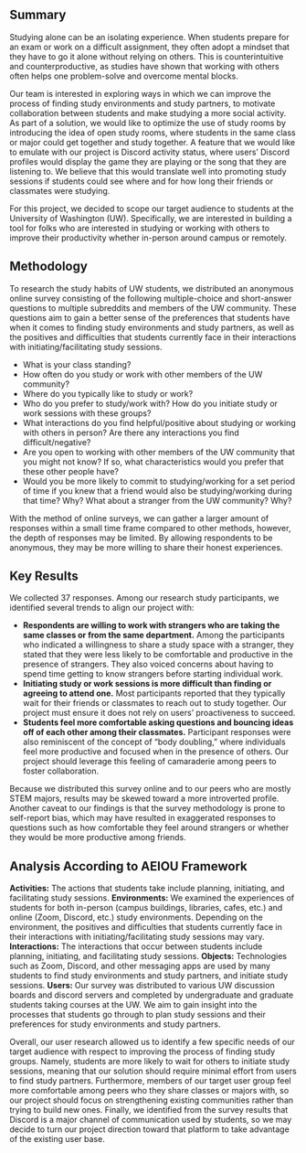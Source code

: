 ## Summary
Studying alone can be an isolating experience. When students prepare for an exam or work on a difficult assignment, they often adopt a mindset that they have to go it alone without relying on others. This is counterintuitive and counterproductive, as studies have shown that working with others often helps one problem-solve and overcome mental blocks.

Our team is interested in exploring ways in which we can improve the process of finding study environments and study partners, to motivate collaboration between students and make studying a more social activity. As part of a solution, we would like to optimize the use of study rooms by introducing the idea of open study rooms, where students in the same class or major could get together and study together. A feature that we would like to emulate with our project is Discord activity status, where users’ Discord profiles would display the game they are playing or the song that they are listening to. We believe that this would translate well into promoting study sessions if students could see where and for how long their friends or classmates were studying.

For this project, we decided to scope our target audience to students at the University of Washington (UW). Specifically, we are interested in building a tool for folks who are interested in studying or working with others to improve their productivity whether in-person around campus or remotely.

## Methodology
To research the study habits of UW students, we distributed an anonymous online survey consisting of the following multiple-choice and short-answer questions to multiple subreddits and members of the UW community. These questions aim to gain a better sense of the preferences that students have when it comes to finding study environments and study partners, as well as the positives and difficulties that students currently face in their interactions with initiating/facilitating study sessions.

- What is your class standing? 
- How often do you study or work with other members of the UW community?
- Where do you typically like to study or work?
- Who do you prefer to study/work with? How do you initiate study or work sessions with these groups?
- What interactions do you find helpful/positive about studying or working with others in person? Are there any interactions you find difficult/negative?
- Are you open to working with other members of the UW community that you might not know? If so, what characteristics would you prefer that these other people have? 
- Would you be more likely to commit to studying/working for a set period of time if you knew that a friend would also be studying/working during that time? Why? What about a stranger from the UW community? Why?

With the method of online surveys, we can gather a larger amount of responses within a small time frame compared to other methods, however, the depth of responses may be limited. By allowing respondents to be anonymous, they may be more willing to share their honest experiences.

## Key Results
We collected 37 responses. Among our research study participants, we identified several trends to align our project with:

- **Respondents are willing to work with strangers who are taking the same classes or from the same department.** Among the participants who indicated a willingness to share a study space with a stranger, they stated that they were less likely to be comfortable and productive in the presence of strangers. They also voiced concerns about having to spend time getting to know strangers before starting individual work.
- **Initiating study or work sessions is more difficult than finding or agreeing to attend one.** Most participants reported that they typically wait for their friends or classmates to reach out to study together. Our project must ensure it does not rely on users’ proactiveness to succeed.
- **Students feel more comfortable asking questions and bouncing ideas off of each other among their classmates.** Participant responses were also reminiscent of the concept of “body doubling,” where individuals feel more productive and focused when in the presence of others. Our project should leverage this feeling of camaraderie among peers to foster collaboration. 

Because we distributed this survey online and to our peers who are mostly STEM majors, results may be skewed toward a more introverted profile. Another caveat to our findings is that the survey methodology is prone to self-report bias, which may have resulted in exaggerated responses to questions such as how comfortable they feel around strangers or whether they would be more productive among friends.

## Analysis According to AEIOU Framework
**Activities:** The actions that students take include planning, initiating, and facilitating study sessions.
**Environments:** We examined the experiences of students for both in-person (campus buildings, libraries, cafes, etc.) and online (Zoom, Discord, etc.) study environments. Depending on the environment, the positives and difficulties that students currently face in their interactions with initiating/facilitating study sessions may vary. 
**Interactions:** The interactions that occur between students include planning, initiating, and facilitating study sessions.
**Objects:** Technologies such as Zoom, Discord, and other messaging apps are used by many students to find study environments and study partners, and initiate study sessions.
**Users:** Our survey was distributed to various UW discussion boards and discord servers and completed by undergraduate and graduate students taking courses at the UW. We aim to gain insight into the processes that students go through to plan study sessions and their preferences for study environments and study partners.

Overall, our user research allowed us to identify a few specific needs of our target audience with respect to improving the process of finding study groups. Namely, students are more likely to wait for others to initiate study sessions, meaning that our solution should require minimal effort from users to find study partners. Furthermore, members of our target user group feel more comfortable among peers who they share classes or majors with, so our project should focus on strengthening existing communities rather than trying to build new ones. Finally, we identified from the survey results that Discord is a major channel of communication used by students, so we may decide to turn our project direction toward that platform to take advantage of the existing user base.
